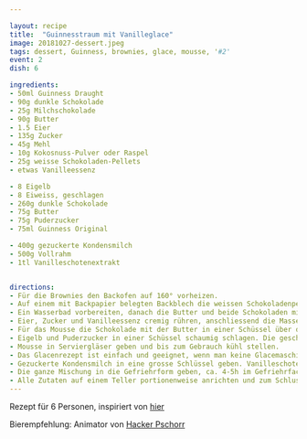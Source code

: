 ```yaml
---

layout: recipe
title:  "Guinnesstraum mit Vanilleglace"
image: 20181027-dessert.jpeg
tags: dessert, Guinness, brownies, glace, mousse, '#2'
event: 2
dish: 6

ingredients:
- 50ml Guinness Draught
- 90g dunkle Schokolade
- 25g Milchschokolade
- 90g Butter
- 1.5 Eier
- 135g Zucker
- 45g Mehl
- 10g Kokosnuss-Pulver oder Raspel
- 25g weisse Schokoladen-Pellets
- etwas Vanilleessenz

- 8 Eigelb
- 8 Eiweiss, geschlagen
- 260g dunkle Schokolade
- 75g Butter
- 75g Puderzucker
- 75ml Guinness Original

- 400g gezuckerte Kondensmilch
- 500g Vollrahm
- 1tl Vanilleschotenextrakt


directions:
- Für die Brownies den Backofen auf 160° vorheizen.
- Auf einem mit Backpapier belegten Backblech die weissen Schokoladenpellets gleichmässig verstreuen.
- Ein Wasserbad vorbereiten, danach die Butter und beide Schokoladen mit dem Guinness in eine Schüssel geben und über dem Wasserbad schmelzen. Sobald die Masse cremig ist vom Wasserbad nehmen und etwas auskühlen lassen.
- Eier, Zucker und Vanilleessenz cremig rühren, anschliessend die Masse in die geschmolzene Schockolade einrühren. Mehl und Kokosnuss-Pulver in 3 Schritten dazugeben und unterheben. Die Masse auf das Backblech geben und gleichmässig verteilen. Bei 106° ca. 20-22 Minuten backen.
- Für das Mousse die Schokolade mit der Butter in einer Schüssel über dem Wasserbad schmelzen, danach das Guinness beifügen und gut verrühren. Sobald alles cremig ist, die Schlüssel vom Wasserbad nehmen und etwas abkühlen lassen.
- Eigelb und Puderzucker in einer Schüssel schaumig schlagen. Die geschmolzene Schokolade dazugeben und gut verrühren (nicht schlagen). Das geschlagene Eiweiss unterheben bis eine gleichmässige Masse entsteht.
- Mousse in Serviergläser geben und bis zum Gebrauch kühl stellen.
- Das Glacenrezept ist einfach und geeignet, wenn man keine Glacemaschine hat. Gefriehrtaugliche Form mit ca. 1.5l Fassungsvermögen zum Vorkühlen in den Tiefkühler legen.
- Gezuckerte Kondensmilch in eine grosse Schlüssel geben. Vanilleschotenextrakt dazugeben und einrühren. In einer zweiten Schlüssel den Rahm richtig steif schlagen und vorsichtig und in Portionen unter die Kondensmilchmischung geben.
- Die ganze Mischung in die Gefriehrform geben, ca. 4-5h im Gefriehrfach kühlen und ca. 5 Minuten vor dem Servieren antauen lassen.
- Alle Zutaten auf einem Teller portionenweise anrichten und zum Schluss mit z.B. Schokoladensauce und Minzenblättern verzieren.
---
```


Rezept für 6 Personen, inspiriert von [hier](https://www.houseofbeer.ch/receipt-category/dessert/)

Bierempfehlung: Animator von [Hacker Pschorr](https://www.hacker-pschorr.de/unsere-biere/animator)